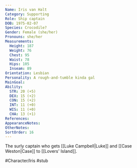 ```yaml
---
Name: Iris van Halt
Category: Supporting
Role: Ship captain
DOB: 1975-02-07
Species: Crocodile?
Gender: Female (she/her)
Pronouns: she/her
Measurements:
  Height: 187
  Weight: 76
  Chest: 95
  Waist: 78
  Hips: 105
  Inseam: 89
Orientation: Lesbian
Personality: A rough-and-tumble kinda gal
MainGoal:
Ability:
  STR: 20 (+5)
  DEX: 15 (+2)
  CON: 15 (+2)
  INT: 11 (+0)
  WIS: 11 (+0)
  CHA: 13 (+1)
References:
AppearanceNotes:
OtherNotes:
SortOrder: 16
---
```


The surly captain who gets [[Luke Campbell|Luke]] and [[Case Weston|Case]] to [[Lovers' Island]].

#Character/Iris #stub 